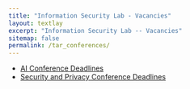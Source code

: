 ```yaml
---
title: "Information Security Lab - Vacancies"
layout: textlay
excerpt: "Information Security Lab -- Vacancies"
sitemap: false
permalink: /tar_conferences/
---
```


- [AI Conference Deadlines](https://aideadlin.es/?sub=ML,CV,CG,NLP,RO,SP,DM,AP,KR)
- [Security and Privacy Conference Deadlines](https://sec-deadlines.github.io/)

